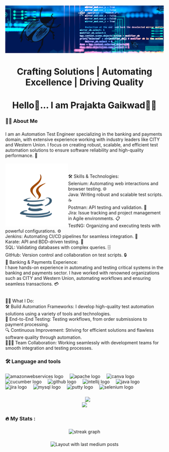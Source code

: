 ![logo](https://github.com/skyupprajakta/skyupprajakta/blob/main/Orange%20Modern%20Technology%20LinkedIn%20Banner%20(1).png?raw=true)
<h1 align="center">Crafting Solutions | Automating Excellence | Driving Quality</h1>


<h1 align="center">Hello👋... I am Prajakta Gaikwad👨‍💻</h1>

###

<img src="https://cdna.artstation.com/p/assets/images/images/005/440/802/original/collateral-damage-studios-hero0.gif?1491020645" width= "420px" align="right" alt=""/>


<h3 align="left">👩‍💻  About Me</h3>

###

<p align="left">I am an Automation Test Engineer specializing in the banking and payments domain, with extensive experience working with industry leaders like CITY and Western Union. I focus on creating robust, scalable, and efficient test automation solutions to ensure software reliability and high-quality performance. 🚀<br><br>

 <img src="https://raw.githubusercontent.com/Deathopex/Deathopex/main/java.gif" width="200px" align="left" alt=""/>
 <img src="https://miro.medium.com/v2/resize:fit:1400/1*qTTe7-BftCKF5U8oWLHQRg.jpeg" width="300px" align="center" alt=""/>
 <img src= "https://encrypted-tbn0.gstatic.com/images?q=tbn:ANd9GcTC7NClpQrO6iEc4y3gKTRIFEB3LDKN2J_mKQ&s" width="200px" align="right" alt=""/>
 <img src= "https://www.evozon.com/wp-content/uploads/2016/10/Selenium.png" width="150px" align="right" alt=""/>
 <img src= "https://miro.medium.com/v2/resize:fit:450/1*kbSGIVukG6lL7JtAa9wiDA.png" align="right" width="150" alt=""/>


  
🛠️ Skills & Technologies:<br>Selenium: Automating web interactions and browser testing. 🌐<br>Java: Writing robust and scalable test scripts. ☕<br>Postman: API testing and validation. 🔧<br>Jira: Issue tracking and project management in Agile environments. 📋<br>TestNG: Organizing and executing tests with powerful configurations. ⚙️<br>Jenkins: Automating CI/CD pipelines for seamless integration. 🔄<br>Karate: API and BDD-driven testing. 🥋<br>SQL: Validating databases with complex queries. 🗄️<br>GitHub: Version control and collaboration on test scripts. 🔒<br>🏦 Banking & Payments Experience:<br>I have hands-on experience in automating and testing critical systems in the banking and payments sector. I have worked with renowned organizations such as CITY and Western Union, automating workflows and ensuring seamless transactions. 💳<br><br>

<img src="https://i.pinimg.com/originals/17/07/13/170713ecea0449df54e43dcf926950bf.gif" width="500px" align="right"  alt=""/>

🧑‍💻 What I Do:<br>🛠️ Build Automation Frameworks: I develop high-quality test automation solutions using a variety of tools and technologies.<br>🏅 End-to-End Testing: Testing workflows, from order submissions to payment processing.<br>🔍 Continuous Improvement: Striving for efficient solutions and flawless software quality through automation.<br>🧑‍🤝‍🧑 Team Collaboration: Working seamlessly with development teams for smooth integration and testing processes.</p>

###

<h3 align="left">🛠 Language and tools</h3>

###

<div align="left">
  <img src="https://cdn.jsdelivr.net/gh/devicons/devicon/icons/amazonwebservices/amazonwebservices-line-wordmark.svg" height="40" alt="amazonwebservices logo"  />
  <img width="12" />
  <img src="https://cdn.jsdelivr.net/gh/devicons/devicon/icons/apache/apache-original.svg" height="40" alt="apache logo"  />
  <img width="12" />
  <img src="https://cdn.jsdelivr.net/gh/devicons/devicon/icons/canva/canva-original.svg" height="40" alt="canva logo"  />
  <img width="12" />
  <img src="https://cdn.jsdelivr.net/gh/devicons/devicon/icons/cucumber/cucumber-plain.svg" height="40" alt="cucumber logo"  />
  <img width="12" />
  <img src="https://cdn.jsdelivr.net/gh/devicons/devicon/icons/github/github-original.svg" height="40" alt="github logo"  />
  <img width="12" />
  <img src="https://cdn.jsdelivr.net/gh/devicons/devicon/icons/intellij/intellij-original.svg" height="40" alt="intellij logo"  />
  <img width="12" />
  <img src="https://cdn.jsdelivr.net/gh/devicons/devicon/icons/java/java-original.svg" height="40" alt="java logo"  />
  <img width="12" />
  <img src="https://cdn.jsdelivr.net/gh/devicons/devicon/icons/jira/jira-original.svg" height="40" alt="jira logo"  />
  <img width="12" />
  <img src="https://cdn.jsdelivr.net/gh/devicons/devicon/icons/mysql/mysql-original.svg" height="40" alt="mysql logo"  />
  <img width="12" />
  <img src="https://cdn.jsdelivr.net/gh/devicons/devicon/icons/putty/putty-original.svg" height="40" alt="putty logo"  />
  <img width="12" />
  <img src="https://cdn.jsdelivr.net/gh/devicons/devicon/icons/selenium/selenium-original.svg" height="40" alt="selenium logo"  />
</div>

###
<div align= "left">
  <img src="https://miro.medium.com/v2/resize:fit:1400/1*ut9XRnJGJB8glIHDsB8Tzw.gif" width= "400px" alt=""/> 
  <img src= "https://raw.githubusercontent.com/gist/abhirampai/ce94b0b8345cd969d3cf997578487cdd/raw/b2dc51d4421db9d4a5a17be817e07dc8ad1e3375/hello.gif" width="250px" align= "right"/>
   
</div>


<div align="center">
  <img src="https://visitor-badge.laobi.icu/badge?page_id=skyupprajakta.skyupprajakta&"  />
</div>

###

<h3 align="left">🔥   My Stats :</h3>

###

<div align="center">
  <img src="https://streak-stats.demolab.com?user=skyupprajakta&locale=en&mode=daily&theme=dark&hide_border=false&border_radius=5&order=3" height="220" alt="streak graph"  />
</div>

###

<div align="center">
  <img src="https://github-read-medium-git-main.pahlevikun.vercel.app/latest?limit=4" alt="Layout with last medium posts"  />
</div>

###
